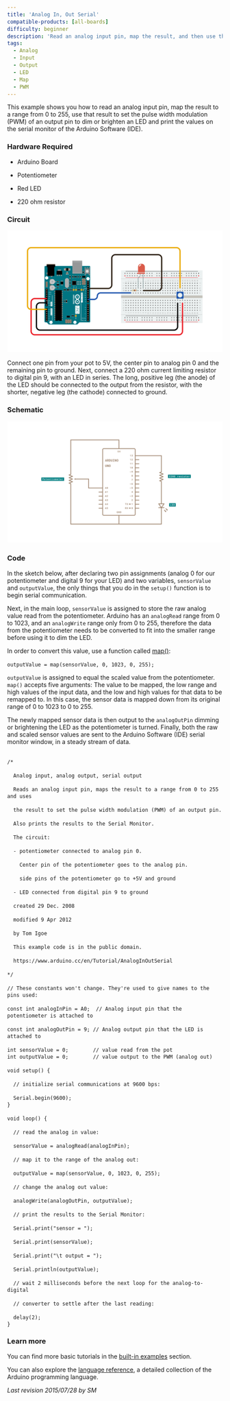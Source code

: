 ```yaml
---
title: 'Analog In, Out Serial'
compatible-products: [all-boards]
difficulty: beginner
description: 'Read an analog input pin, map the result, and then use that data to dim or brighten an LED.'
tags: 
  - Analog
  - Input
  - Output
  - LED
  - Map
  - PWM
---
```


This example shows you how to read an analog input pin, map the result to a range from 0 to 255, use that result to set the pulse width modulation (PWM) of an output pin to dim or brighten an LED and print the values on the serial monitor of the Arduino Software (IDE).

### Hardware Required

- Arduino Board

- Potentiometer

- Red LED

- 220 ohm resistor

### Circuit

![](assets/circuit.png)


Connect one pin from your pot to 5V, the center pin to analog pin 0 and the remaining pin to ground. Next, connect a 220 ohm current limiting resistor to digital pin 9, with an LED in series. The long, positive leg (the anode) of the LED should be connected to the output from the resistor, with the shorter, negative leg (the cathode) connected to ground.

### Schematic

![](assets/schematic.png)

### Code

In the sketch below, after declaring two pin assignments (analog 0 for our potentiometer and digital 9 for your LED)  and two variables, `sensorValue` and `outputValue`,  the only things that you do in the `setup()` function is to begin serial communication.

Next, in the main loop, `sensorValue` is assigned to store the raw analog value read from the potentiometer. Arduino has an `analogRead` range from 0 to 1023, and an `analogWrite` range only from 0 to 255, therefore the data from the potentiometer needs to be converted to fit into the smaller range before using it to dim the LED.

In order to convert this value, use a function called [map()](https://www.arduino.cc/reference/en/language/functions/math/map/):

`outputValue = map(sensorValue, 0, 1023, 0, 255);`

`outputValue` is assigned to equal the scaled value from the potentiometer. `map()` accepts five arguments: The value to be mapped, the low range and high values of the input data, and the low and high values for that data to be remapped to. In this case, the sensor data is mapped down from its original range of 0 to 1023 to 0 to 255.

The newly mapped sensor data is then output to the `analogOutPin` dimming or brightening the LED as the potentiometer is turned. Finally, both the raw and scaled sensor values are sent to the Arduino Software (IDE) serial monitor window, in a steady stream of data.

```arduino

/*

  Analog input, analog output, serial output

  Reads an analog input pin, maps the result to a range from 0 to 255 and uses

  the result to set the pulse width modulation (PWM) of an output pin.

  Also prints the results to the Serial Monitor.

  The circuit:

  - potentiometer connected to analog pin 0.

    Center pin of the potentiometer goes to the analog pin.

    side pins of the potentiometer go to +5V and ground

  - LED connected from digital pin 9 to ground

  created 29 Dec. 2008

  modified 9 Apr 2012

  by Tom Igoe

  This example code is in the public domain.

  https://www.arduino.cc/en/Tutorial/AnalogInOutSerial

*/

// These constants won't change. They're used to give names to the pins used:

const int analogInPin = A0;  // Analog input pin that the potentiometer is attached to

const int analogOutPin = 9; // Analog output pin that the LED is attached to

int sensorValue = 0;        // value read from the pot
int outputValue = 0;        // value output to the PWM (analog out)

void setup() {

  // initialize serial communications at 9600 bps:

  Serial.begin(9600);
}

void loop() {

  // read the analog in value:

  sensorValue = analogRead(analogInPin);

  // map it to the range of the analog out:

  outputValue = map(sensorValue, 0, 1023, 0, 255);

  // change the analog out value:

  analogWrite(analogOutPin, outputValue);

  // print the results to the Serial Monitor:

  Serial.print("sensor = ");

  Serial.print(sensorValue);

  Serial.print("\t output = ");

  Serial.println(outputValue);

  // wait 2 milliseconds before the next loop for the analog-to-digital

  // converter to settle after the last reading:

  delay(2);
}
```

### Learn more

You can find more basic tutorials in the [built-in examples](/built-in-examples) section.

You can also explore the [language reference](https://www.arduino.cc/reference/en/), a detailed collection of the Arduino programming language.

*Last revision 2015/07/28 by SM*